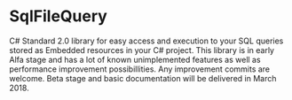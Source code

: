 # SqlFileQuery
C# Standard 2.0 library for easy access and execution to your SQL queries stored as Embedded resources in your C# project. 
This library is in early Alfa stage and has a lot of known unimplemented features as well as performance improvement possibillities.
Any improvement commits are welcome.
Beta stage and basic documentation will be delivered in March 2018.
